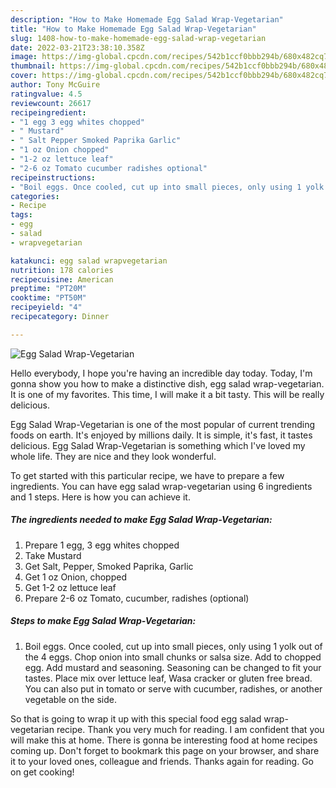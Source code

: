 ```yaml
---
description: "How to Make Homemade Egg Salad Wrap-Vegetarian"
title: "How to Make Homemade Egg Salad Wrap-Vegetarian"
slug: 1408-how-to-make-homemade-egg-salad-wrap-vegetarian
date: 2022-03-21T23:38:10.358Z
image: https://img-global.cpcdn.com/recipes/542b1ccf0bbb294b/680x482cq70/egg-salad-wrap-vegetarian-recipe-main-photo.jpg
thumbnail: https://img-global.cpcdn.com/recipes/542b1ccf0bbb294b/680x482cq70/egg-salad-wrap-vegetarian-recipe-main-photo.jpg
cover: https://img-global.cpcdn.com/recipes/542b1ccf0bbb294b/680x482cq70/egg-salad-wrap-vegetarian-recipe-main-photo.jpg
author: Tony McGuire
ratingvalue: 4.5
reviewcount: 26617
recipeingredient:
- "1 egg 3 egg whites chopped"
- " Mustard"
- " Salt Pepper Smoked Paprika Garlic"
- "1 oz Onion chopped"
- "1-2 oz lettuce leaf"
- "2-6 oz Tomato cucumber radishes optional"
recipeinstructions:
- "Boil eggs. Once cooled, cut up into small pieces, only using 1 yolk out of the 4 eggs. Chop onion into small chunks or salsa size. Add to chopped egg. Add mustard and seasoning. Seasoning can be changed to fit your tastes. Place mix over lettuce leaf, Wasa cracker or gluten free bread. You can also put in tomato or serve with cucumber, radishes, or another vegetable on the side."
categories:
- Recipe
tags:
- egg
- salad
- wrapvegetarian

katakunci: egg salad wrapvegetarian 
nutrition: 178 calories
recipecuisine: American
preptime: "PT20M"
cooktime: "PT50M"
recipeyield: "4"
recipecategory: Dinner

---
```



![Egg Salad Wrap-Vegetarian](https://img-global.cpcdn.com/recipes/542b1ccf0bbb294b/680x482cq70/egg-salad-wrap-vegetarian-recipe-main-photo.jpg)

Hello everybody, I hope you're having an incredible day today. Today, I'm gonna show you how to make a distinctive dish, egg salad wrap-vegetarian. It is one of my favorites. This time, I will make it a bit tasty. This will be really delicious.

Egg Salad Wrap-Vegetarian is one of the most popular of current trending foods on earth. It's enjoyed by millions daily. It is simple, it's fast, it tastes delicious. Egg Salad Wrap-Vegetarian is something which I've loved my whole life. They are nice and they look wonderful.




To get started with this particular recipe, we have to prepare a few ingredients. You can have egg salad wrap-vegetarian using 6 ingredients and 1 steps. Here is how you can achieve it.

<!--inarticleads1-->

##### The ingredients needed to make Egg Salad Wrap-Vegetarian:

1. Prepare 1 egg, 3 egg whites chopped
1. Take  Mustard
1. Get  Salt, Pepper, Smoked Paprika, Garlic
1. Get 1 oz Onion, chopped
1. Get 1-2 oz lettuce leaf
1. Prepare 2-6 oz Tomato, cucumber, radishes (optional)




<!--inarticleads2-->

##### Steps to make Egg Salad Wrap-Vegetarian:

1. Boil eggs. Once cooled, cut up into small pieces, only using 1 yolk out of the 4 eggs. Chop onion into small chunks or salsa size. Add to chopped egg. Add mustard and seasoning. Seasoning can be changed to fit your tastes. Place mix over lettuce leaf, Wasa cracker or gluten free bread. You can also put in tomato or serve with cucumber, radishes, or another vegetable on the side.




So that is going to wrap it up with this special food egg salad wrap-vegetarian recipe. Thank you very much for reading. I am confident that you will make this at home. There is gonna be interesting food at home recipes coming up. Don't forget to bookmark this page on your browser, and share it to your loved ones, colleague and friends. Thanks again for reading. Go on get cooking!
